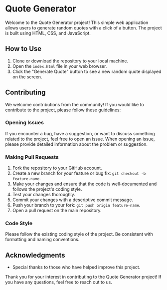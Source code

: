 # Quote Generator

Welcome to the Quote Generator project! This simple web application allows users to generate random quotes with a click of a button. The project is built using HTML, CSS, and JavaScript.

## How to Use

1. Clone or download the repository to your local machine.
2. Open the `index.html` file in your web browser.
3. Click the "Generate Quote" button to see a new random quote displayed on the screen.

## Contributing

We welcome contributions from the community! If you would like to contribute to the project, please follow these guidelines:

### Opening Issues

If you encounter a bug, have a suggestion, or want to discuss something related to the project, feel free to open an issue. When opening an issue, please provide detailed information about the problem or suggestion.

### Making Pull Requests

1. Fork the repository to your GitHub account.
2. Create a new branch for your feature or bug fix: `git checkout -b feature-name`.
3. Make your changes and ensure that the code is well-documented and follows the project's coding style.
4. Test your changes thoroughly.
5. Commit your changes with a descriptive commit message.
6. Push your branch to your fork: `git push origin feature-name`.
7. Open a pull request on the main repository.

### Code Style

Please follow the existing coding style of the project. Be consistent with formatting and naming conventions.


## Acknowledgments

- Special thanks to those who have helped improve this project.

Thank you for your interest in contributing to the Quote Generator project! If you have any questions, feel free to reach out to us.


